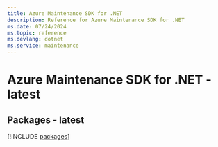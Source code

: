 ```yaml
---
title: Azure Maintenance SDK for .NET
description: Reference for Azure Maintenance SDK for .NET
ms.date: 07/24/2024
ms.topic: reference
ms.devlang: dotnet
ms.service: maintenance
---
```

# Azure Maintenance SDK for .NET - latest
## Packages - latest
[!INCLUDE [packages](maintenance-index.md)]
